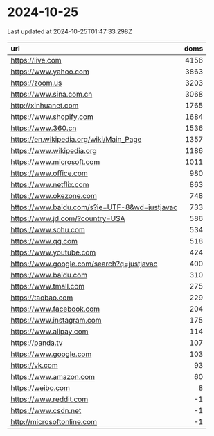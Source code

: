 # 2024-10-25

<!-- BEGIN -->
Last updated at 2024-10-25T01:47:33.298Z

url | doms
:- | -:
https://live.com | 4156
https://www.yahoo.com | 3863
https://zoom.us | 3203
https://www.sina.com.cn | 3068
http://xinhuanet.com | 1765
https://www.shopify.com | 1684
https://www.360.cn | 1536
https://en.wikipedia.org/wiki/Main_Page | 1357
https://www.wikipedia.org | 1186
https://www.microsoft.com | 1011
https://www.office.com | 980
https://www.netflix.com | 863
https://www.okezone.com | 748
https://www.baidu.com/s?ie=UTF-8&wd=justjavac | 733
https://www.jd.com/?country=USA | 586
https://www.sohu.com | 534
https://www.qq.com | 518
https://www.youtube.com | 424
https://www.google.com/search?q=justjavac | 400
https://www.baidu.com | 310
https://www.tmall.com | 275
https://taobao.com | 229
https://www.facebook.com | 204
https://www.instagram.com | 175
https://www.alipay.com | 114
https://panda.tv | 107
https://www.google.com | 103
https://vk.com | 93
https://www.amazon.com | 60
https://weibo.com | 8
https://www.reddit.com | -1
https://www.csdn.net | -1
http://microsoftonline.com | -1
<!-- END -->
